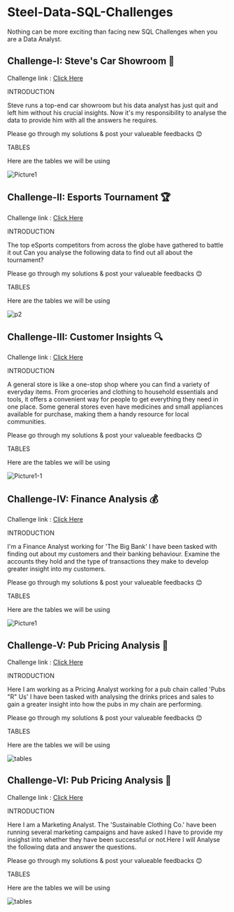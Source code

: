 # Steel-Data-SQL-Challenges
Nothing can be more exciting than facing new SQL Challenges when you are a Data Analyst.

## Challenge-I: Steve's Car Showroom 🚗
Challenge link : [Click Here](https://mattsteel87.wixsite.com/datacoach/blank-page-1)


INTRODUCTION

Steve runs a top-end car showroom but his data analyst has just quit and left him without his crucial insights.
Now it's my responsibility to analyse the  data to provide him with all the answers he requires.

Please go through my solutions & post your valueable feedbacks 😊

TABLES

Here are the tables we will be using

![Picture1](https://github.com/SrabanaBaidya/Steel-Data-SQL-Challenges/assets/153310253/e1a365aa-e6a1-4537-8d4e-b36a5563cc0f)



## Challenge-II: Esports Tournament 🏆
Challenge link : [Click Here](https://mattsteel87.wixsite.com/datacoach/steve-s-car-showroom-copy)

INTRODUCTION

The top eSports competitors from across the globe have gathered to battle it out
Can you analyse the following data to find out all about the tournament?

Please go through my solutions & post your valueable feedbacks 😊

TABLES

Here are the tables we will be using

![p2](https://github.com/SrabanaBaidya/Steel-Data-SQL-Challenges/assets/153310253/cb3cb780-041a-409d-9b2e-062eb9eef856)



## Challenge-III: Customer Insights 🔍
Challenge link : [Click Here](https://mattsteel87.wixsite.com/datacoach/esports-tournament-copy)

INTRODUCTION

A general store is like a one-stop shop where you can find a variety of everyday items. From groceries and clothing to household essentials and tools, it offers a convenient way for people to get everything they need in one place. Some general stores even have medicines and small appliances available for purchase, making them a handy resource for local communities.

Please go through my solutions & post your valueable feedbacks 😊

TABLES

Here are the tables we will be using

![Picture1-1](https://github.com/SrabanaBaidya/Steel-Data-SQL-Challenges/assets/153310253/f51af4fd-2b14-4ea0-a509-5a300f2883d7)


## Challenge-IV: Finance Analysis 💰
Challenge link : [Click Here](https://mattsteel87.wixsite.com/datacoach/customer-insights-copy)


INTRODUCTION

I'm a Finance Analyst working for 'The Big Bank'
I have been tasked with finding out about my customers and their banking behaviour. Examine the accounts they hold and the type of transactions they make to develop greater insight into my customers.

Please go through my solutions & post your valueable feedbacks 😊

TABLES

Here are the tables we will be using

![Picture1](https://github.com/SrabanaBaidya/Steel-Data-SQL-Challenges/assets/153310253/6e06c131-e25b-47ac-b8a3-162ecd0a3351)


## Challenge-V: Pub Pricing Analysis 🍷

Challenge link : [Click Here](https://mattsteel87.wixsite.com/datacoach/finance-analysis-copy)


INTRODUCTION

Here I am working as a Pricing Analyst working for a pub chain called 'Pubs "R" Us'
I have been tasked with analysing the drinks prices and sales to gain a greater insight into how the pubs in my chain are performing.

Please go through my solutions & post your valueable feedbacks 😊

TABLES

Here are the tables we will be using

![tables](https://github.com/SrabanaBaidya/Steel-Data-SQL-Challenges/assets/153310253/6f2b0120-cbfd-466a-92a7-b99fef058576)


## Challenge-VI: Pub Pricing Analysis 👕

Challenge link : [Click Here](https://mattsteel87.wixsite.com/datacoach/finance-analysis-copy)


INTRODUCTION

Here I am a Marketing Analyst.
The 'Sustainable Clothing Co.' have been running several marketing campaigns and have asked I have to provide my insighst into whether they have been successful or not.Here I will Analyse the following data and answer the questions.

Please go through my solutions & post your valueable feedbacks 😊

TABLES

Here are the tables we will be using

![tables](https://github.com/SrabanaBaidya/Steel-Data-SQL-Challenges/assets/153310253/5a17b6ff-e21e-403a-b4b5-d00cc1866953)

